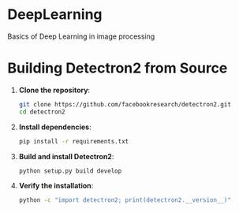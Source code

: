 # DeepLearning
Basics of Deep Learning in image processing

# Building Detectron2 from Source

1. **Clone the repository**:
    ```sh
    git clone https://github.com/facebookresearch/detectron2.git
    cd detectron2
    ```

2. **Install dependencies**:
    ```sh
    pip install -r requirements.txt
    ```

3. **Build and install Detectron2**:
    ```sh
    python setup.py build develop
    ```

4. **Verify the installation**:
    ```sh
    python -c "import detectron2; print(detectron2.__version__)"
    ```
